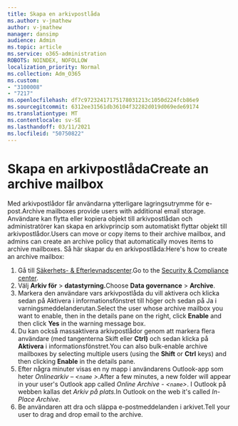 ```yaml
---
title: Skapa en arkivpostlåda
ms.author: v-jmathew
author: v-jmathew
manager: dansimp
audience: Admin
ms.topic: article
ms.service: o365-administration
ROBOTS: NOINDEX, NOFOLLOW
localization_priority: Normal
ms.collection: Adm_O365
ms.custom:
- "3100008"
- "7217"
ms.openlocfilehash: df7c97232417175178031213c1050d224fcb86e9
ms.sourcegitcommit: 6312ee31561db36104f32282d019d069ede69174
ms.translationtype: MT
ms.contentlocale: sv-SE
ms.lasthandoff: 03/11/2021
ms.locfileid: "50750822"
---
```

# <a name="create-an-archive-mailbox"></a><span data-ttu-id="37f34-102">Skapa en arkivpostlåda</span><span class="sxs-lookup"><span data-stu-id="37f34-102">Create an archive mailbox</span></span>

<span data-ttu-id="37f34-103">Med arkivpostlådor får användarna ytterligare lagringsutrymme för e-post.</span><span class="sxs-lookup"><span data-stu-id="37f34-103">Archive mailboxes provide users with additional email storage.</span></span> <span data-ttu-id="37f34-104">Användare kan flytta eller kopiera objekt till arkivpostlådan och administratörer kan skapa en arkivprincip som automatiskt flyttar objekt till arkivpostlådor.</span><span class="sxs-lookup"><span data-stu-id="37f34-104">Users can move or copy items to their archive mailbox, and admins can create an archive policy that automatically moves items to archive mailboxes.</span></span> <span data-ttu-id="37f34-105">Så här skapar du en arkivpostlåda:</span><span class="sxs-lookup"><span data-stu-id="37f34-105">Here's how to create an archive mailbox:</span></span>

1. <span data-ttu-id="37f34-106">Gå till [Säkerhets- & Efterlevnadscenter]( https://go.microsoft.com/fwlink/p/?linkid=2077143).</span><span class="sxs-lookup"><span data-stu-id="37f34-106">Go to the [Security & Compliance center]( https://go.microsoft.com/fwlink/p/?linkid=2077143).</span></span>
2. <span data-ttu-id="37f34-107">Välj **Arkiv för**  >  **datastyrning.**</span><span class="sxs-lookup"><span data-stu-id="37f34-107">Choose **Data governance** > **Archive**.</span></span>
3. <span data-ttu-id="37f34-108">Markera den användare vars arkivpostlåda du vill aktivera och klicka  sedan på  Aktivera i informationsfönstret till höger och sedan på Ja i varningsmeddelanderutan.</span><span class="sxs-lookup"><span data-stu-id="37f34-108">Select the user whose archive mailbox you want to enable, then in the details pane on the right, click **Enable** and then click **Yes** in the warning message box.</span></span>
4. <span data-ttu-id="37f34-109">Du kan också massaktivera arkivpostlådor genom  att markera flera användare (med tangenterna Skift eller **Ctrl)** och sedan klicka på **Aktivera** i informationsfönstret.</span><span class="sxs-lookup"><span data-stu-id="37f34-109">You can also bulk-enable archive mailboxes by selecting multiple users (using the **Shift** or **Ctrl** keys) and then clicking **Enable** in the details pane.</span></span>
5. <span data-ttu-id="37f34-110">Efter några minuter visas en ny mapp i användarens Outlook-app som heter *Onlinearkiv – <`name` >*.</span><span class="sxs-lookup"><span data-stu-id="37f34-110">After a few minutes, a new folder will appear in your user's Outlook app called *Online Archive - <`name`>*.</span></span> <span data-ttu-id="37f34-111">I Outlook på webben kallas det *Arkiv på plats.*</span><span class="sxs-lookup"><span data-stu-id="37f34-111">In Outlook on the web it's called *In-Place Archive*.</span></span>
6. <span data-ttu-id="37f34-112">Be användaren att dra och släppa e-postmeddelanden i arkivet.</span><span class="sxs-lookup"><span data-stu-id="37f34-112">Tell your user to drag and drop email to the archive.</span></span>
